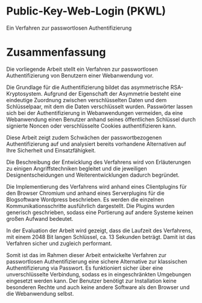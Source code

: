 Public-Key-Web-Login (PKWL)
====
Ein Verfahren zur passwortlosen Authentifizierung


Zusammenfassung
====

Die vorliegende Arbeit stellt ein Verfahren zur passwortlosen Authentifizierung von Benutzern einer Webanwendung vor.

Die Grundlage für die Authentifizierung bildet das asymmetrische RSA-Kryptosystem. Aufgrund der Eigenschaft der Asymmetrie besteht eine eindeutige Zuordnung zwischen verschlüsselten Daten und dem Schlüsselpaar, mit dem die Daten verschlüsselt wurden. Passwörter lassen sich bei der Authentifizierung in Webanwendungen vermeiden, da eine Webanwendung einen Benutzer anhand seines öffentlichen Schlüssel durch signierte Noncen oder verschlüsselte Cookies authentifizieren kann.

Diese Arbeit zeigt zudem Schwächen der passwortbezogenen Authentifizierung auf und analysiert bereits vorhandene Alternativen auf Ihre Sicherheit und Einsatzfähigkeit.

Die Beschreibung der Entwicklung des Verfahrens wird von Erläuterungen zu einigen Angriffstechniken begleitet und die jeweiligen Designentscheidungen und Weiterentwicklungen dadurch begründet.

Die Implementierung des Verfahrens wird anhand eines Clientplugins für den Browser Chromium und anhand eines Serverplugins für die Blogsoftware Wordpress beschrieben. Es werden die einzelnen Kommunikationsschritte ausführlich dargestellt. Die Plugins wurden generisch geschrieben, sodass eine Portierung auf andere Systeme keinen großen Aufwand bedeutet.

In der Evaluation der Arbeit wird gezeigt, dass die Laufzeit des Verfahrens, mit einem 2048 Bit langen Schlüssel, ca. 13 Sekunden beträgt. Damit ist das Verfahren sicher und zugleich performant.

Somit ist das im Rahmen dieser Arbeit entwickelte Verfahren zur passwortlosen Authentifizierung eine sichere Alternative zur klassischen Authentifizierung via Passwort. Es funktioniert sicher über eine unverschlüsselte Verbindung, sodass es in eingeschränkten Umgebungen eingesetzt werden kann. Der Benutzer benötigt zur Installation keine besonderen Rechte und auch keine andere Software als den Browser und die Webanwendung selbst.
